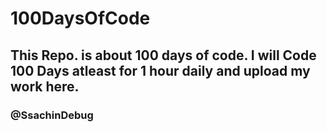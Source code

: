 # 100DaysOfCode
## This Repo. is about 100 days of code. I will Code 100 Days atleast for 1 hour daily and upload my work here.
### @SsachinDebug
